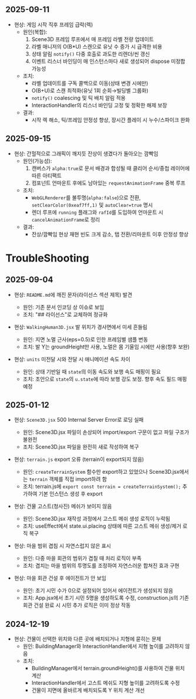 ## 2025-09-11

- 현상: 게임 시작 직후 프레임 급락(렉)
  - 원인(복합):
    1) Scene3D 프레임 루프에서 매 프레임 라벨 전량 업데이트
    2) 라벨 매니저의 O(B*U) 스캔으로 유닛 수 증가 시 급격한 비용
    3) 상태 알림 `notify()` 다중 호출로 과도한 리렌더/씬 갱신
    4) 이벤트 리스너 바인딩이 매 인스턴스마다 새로 생성되어 dispose 미정합 가능성
  - 조치:
    - 라벨 업데이트를 구독 콜백으로 이동(상태 변경 시에만)
    - O(B+U)로 스캔 최적화(유닛 1회 순회→빌딩별 그룹화)
    - `notify()` coalescing 및 틱 배치 알림 적용
    - InteractionHandler의 리스너 바인딩 고정 및 정확한 해제 보장
  - 결과:
    - 시작 렉 해소, 틱/프레임 안정성 향상, 장시간 플레이 시 누수/스파이크 완화
 
## 2025-09-15

- 현상: 간헐적으로 그래픽이 깨지듯 잔상이 생겼다가 돌아오는 깜빡임
  - 원인(가능성):
    1) 캔버스가 `alpha:true`로 문서 배경과 합성될 때 클리어 순서/중첩 레이어에 따른 아티팩트
    2) 컴포넌트 언마운트 후에도 남아있는 `requestAnimationFrame` 중복 루프
  - 조치:
    - `WebGLRenderer`를 불투명(`alpha:false`)으로 전환, `setClearColor(0xeaf7ff,1)` 및 `autoClear=true` 명시
    - 렌더 루프에 `running` 플래그와 `rafId`를 도입하여 언마운트 시 `cancelAnimationFrame`로 정리
  - 결과:
    - 잔상/깜빡임 현상 재현 빈도 크게 감소, 탭 전환/리마운트 이후 안정성 향상
# TroubleShooting

## 2025-09-04

- 현상: `README.md`에 깨진 문자(라이선스 섹션 제목) 발견
  - 원인: 기존 문서 인코딩 상 이슈로 보임
  - 조치: "## 라이선스"로 교체하여 정규화

- 현상: `WalkingHuman3D.jsx` 발 위치가 경사면에서 미세 흔들림
  - 원인: 지면 노멀 근사(eps=0.5)로 인한 프레임별 샘플 변동
  - 조치: 발 Y는 groundHeight만 사용, 노멀은 몸 기울임 시에만 사용(향후 보완)

- 현상: `units` 미전달 시와 전달 시 애니메이션 속도 차이
  - 원인: 상태 기반일 때 `state`의 이동 속도와 보행 속도 매핑이 필요
  - 조치: 초안으로 `state`의 `u.state`에 따라 보행 강도 보정. 향후 속도 필드 매핑 예정

## 2025-01-12

- 현상: `Scene3D.jsx` 500 Internal Server Error로 로딩 실패
  - 원인: Scene3D.jsx 파일이 손상되어 import/export 구문이 없고 파일 구조가 불완전
  - 조치: Scene3D.jsx 파일을 완전히 새로 작성하여 복구

- 현상: `terrain.js` export 오류 (terrain이 export되지 않음)
  - 원인: `createTerrainSystem` 함수만 export하고 있었으나 Scene3D.jsx에서는 `terrain` 객체를 직접 import하려 함
  - 조치: terrain.js에 `export const terrain = createTerrainSystem();` 추가하여 기본 인스턴스 생성 후 export

- 현상: 건물 고스트(청사진) 메쉬가 보이지 않음
  - 원인: Scene3D.jsx 재작성 과정에서 고스트 메쉬 생성 로직이 누락됨
  - 조치: useEffect에서 state.ui.placing 상태에 따른 고스트 메쉬 생성/제거 로직 복구

- 현상: 마을 범위 겹침 시 자연스럽지 않은 표시
  - 원인: 다중 마을 회관의 범위가 겹칠 때 처리 로직이 부족
  - 조치: 겹치는 마을 범위의 투명도를 조정하여 자연스러운 합쳐진 효과 구현

- 현상: 마을 회관 건설 후 에이전트가 안 보임
  - 원인: 초기 시민 수가 0으로 설정되어 있어서 에이전트가 생성되지 않음
  - 조치: App.jsx에서 초기 시민 5명을 생성하도록 수정, construction.js의 기존 회관 건설 완료 시 시민 추가 로직은 이미 정상 작동

## 2024-12-19

- 현상: 건물이 선택한 위치와 다른 곳에 배치되거나 지형에 묻히는 문제
  - 원인: BuildingManager와 InteractionHandler에서 지형 높이를 고려하지 않음
  - 조치: 
    - BuildingManager에서 terrain.groundHeight()를 사용하여 건물 위치 계산
    - InteractionHandler에서 고스트 메쉬도 지형 높이를 고려하도록 수정
    - 건물이 지면에 올바르게 배치되도록 Y 위치 계산 개선

